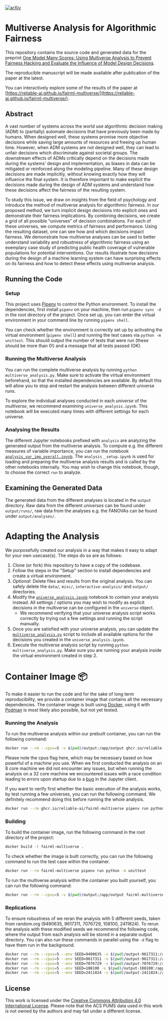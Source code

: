 [![arXiv](https://img.shields.io/badge/arXiv-2308.16681-b31b1b.svg)](https://arxiv.org/abs/2308.16681)

# Multiverse Analysis for Algorithmic Fairness

This repository contains the source code and generated data for the preprint [One Model Many Scores: Using Multiverse Analysis to Prevent Fairness Hacking and Evaluate the Influence of Model Design Decisions](https://arxiv.org/abs/2308.16681).

The reproducible manuscript will be made available after publication of the paper at the latest.

You can interactively explore some of the results of the paper at [https://reliable-ai.github.io/fairml-multiverse/](https://reliable-ai.github.io/fairml-multiverse/).

## Abstract

A vast number of systems across the world use algorithmic decision making (ADM) to (partially) automate decisions that have previously been made by humans. When designed well, these systems promise more objective decisions while saving large amounts of resources and freeing up human time. However, when ADM systems are not designed well, they can lead to unfair decisions which discriminate against societal groups. The downstream effects of ADMs critically depend on the decisions made during the systems’ design and implementation, as biases in data can be mitigated or reinforced along the modeling pipeline. Many of these design decisions are made implicitly, without knowing exactly how they will influence the final system. It is therefore important to make explicit the decisions made during the design of ADM systems and understand how these decisions affect the fairness of the resulting system.
  
To study this issue, we draw on insights from the field of psychology and introduce the method of multiverse analysis for algorithmic fairness. In our proposed method, we turn implicit design decisions into explicit ones and demonstrate their fairness implications. By combining decisions, we create a grid of all possible “universes” of decision combinations. For each of these universes, we compute metrics of fairness and performance. Using the resulting dataset, one can see how and which decisions impact fairness. We demonstrate how multiverse analyses can be used to better understand variability and robustness of algorithmic fairness using an exemplary case study of predicting public health coverage of vulnerable populations for potential interventions. Our results illustrate how decisions during the design of a machine learning system can have surprising effects on its fairness and how to detect these effects using multiverse analysis.

## Running the Code

### Setup

This project uses [Pipenv](https://pipenv.pypa.io/en/latest/) to control the Python environment. To install the dependencies, first install `pipenv` on your machine, then run `pipenv sync -d` in the root directory of the project. Once set up, you can enter the virtual environment in your command line by running `pipenv shell`.

You can check whether the environment is correctly set up by activating the virtual environment (`pipenv shell`) and running the test cases via `python -m unittest`. This should output the number of tests that were run (these should be more than 0!) and a message that all tests passed (OK).

### Running the Multiverse Analysis

You can run the complete multiverse analysis by running `python multiverse_analysis.py`. Make sure to activate the virtual environment beforehand, so that the installed dependencies are available. By default this will allow you to stop and restart the analysis between different universe runs.

To explore the individual analyses conducted in each *universe* of the *multiverse*, we recommend examining `universe_analysis.ipynb`. This notebook will be executed many times with different settings for each universe.

### Analysing the Results

The different Jupyter notebooks prefixed with `analysis` are analyzing the generated output from the multiverse analysis. To compute e.g. the different measures of variable importance, you can run the notebook [`analysis_var_imp_overall.ipynb`](./analysis_var_imp_overall.ipynb). The `analysis__setup.ipynb` is used for loading and preparing the multiverse analysis results and is called by the other notebooks internally. You may wish to change this notebook, though, to choose the correct `run` to analyze.

## Examining the Generated Data

The generated data from the different analyses is located in the `output` directory. Raw data from the different *universes* can be found under `output/runs/`, raw data from the analyses e.g. the FANOVAs can be found under `output/analyses/`.

# Adapting the Analysis

We purposefully created our analysis in a way that makes it easy to adapt for your own usecase(s). The steps do so are as follows:

1. Clone (or fork) this repository to have a copy of the codebase.
2. Follow the steps in the "Setup" section to install dependencies and create a virtual environment.
3. *Optional:* Delete files and results from the original analysis. You can safely delete the `data/`, `misc/`, `interactive-analysis/` and `output/` directories.
4. Modify the [`universe_analysis.ipynb`](./universe_analysis.ipynb) notebook to contain your analysis instead. All settings / options you may wish to modify as explicit decisions in the multiverse can be configured in the `universe` object.
   - We recommend verifying that your universe analysis script works correctly by trying out a few settings and running the script manually.
5. Once you are satisfied with your universe analysis, you can update the [`multiverse_analysis.py`](./multiverse_analysis.py) script to include all available options for the decisions you created in the `universe_analysis.ipynb`.
6. Execute the multiverse analysis script by running `python multiverse_analysis.py`. Make sure you are running your analysis inside the virtual environment created in step 2.

# Container Image 📦️

To make it easier to run the code and for the sake of long term reproducibility, we provide a container image that contains all the necessary dependencies. The container image is built using [Docker](https://www.docker.com/), using it with [Podman](https://podman.io/) is most likely also possible, but not yet tested.

### Running the Analysis

To run the multiverse analysis within our prebuilt container, you can run the following command:

```bash
docker run --rm --cpus=5 -v $(pwd)/output:/app/output ghcr.io/reliable-ai/fairml-multiverse
```

Please note the cpus flag here, which may be necessary based on how powerful of a machine you use. When we first conducted the analysis on an 8 core machine we did not encounter any issues, but when running the analysis on a 32 core machine we encountered issues with a race condition leading to errors upon startup due to a [bug](https://github.com/nteract/papermill/issues/511) in the Jupyter client.

If you want to verify first whether the basic execution of the analysis works, by test running a few universes, you can run the following command. We definitely recommend doing this before running the whole analysis.

```bash
docker run --rm ghcr.io/reliable-ai/fairml-multiverse pipenv run python -m unittest
```

### Building

To build the container image, run the following command in the root directory of the project:

```bash
docker build -t fairml-multiverse .
```

To check whether the image is built correctly, you can run the following command to run the test case within the container.

```bash
docker run --rm fairml-multiverse pipenv run python -m unittest
```

To run the multiverse analysis within the container you built yourself, you can run the following command:

```bash
docker run --rm --cpus=5 -v $(pwd)/output:/app/output fairml-multiverse
```

### Replications

To ensure robustness of we reran the analysis with 5 different seeds, taken from random.org (9490635, 9617311, 7076729, 108100, 2411824). To rerun the analysis with these modified seeds we recommend the following code, where the output from each analysis will be stored in a separate output directory. You can also run these commands in parallel using the `-d` flag to have them run in the background.

```bash
docker run --rm --cpus=5 --env SEED=9490635 -v $(pwd)/output-9617311:/app/output ghcr.io/reliable-ai/fairml-multiverse
docker run --rm --cpus=5 --env SEED=9617311 -v $(pwd)/output-9617311:/app/output ghcr.io/reliable-ai/fairml-multiverse
docker run --rm --cpus=5 --env SEED=7076729 -v $(pwd)/output-7076729:/app/output ghcr.io/reliable-ai/fairml-multiverse
docker run --rm --cpus=5 --env SEED=108100 -v $(pwd)/output-108100:/app/output ghcr.io/reliable-ai/fairml-multiverse
docker run --rm --cpus=5 --env SEED=2411824 -v $(pwd)/output-2411824:/app/output ghcr.io/reliable-ai/fairml-multiverse
```

## License

This work is licensed under the [Creative Commons Attribution 4.0 International License](http://creativecommons.org/licenses/by/4.0/). Please note that the ACS PUMS data used in this work is not owned by the authors and may fall under a different license.
